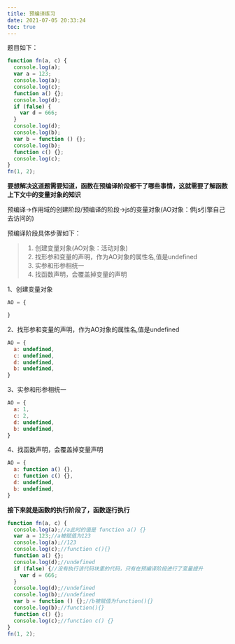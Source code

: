 ```yaml
---
title: 预编译练习
date: 2021-07-05 20:33:24
toc: true
---
```


题目如下：
```js
function fn(a, c) {
  console.log(a);
  var a = 123;
  console.log(a);
  console.log(c);
  function a() {};
  console.log(d);
  if (false) {
    var d = 666;
  }
  console.log(d);
  console.log(b);
  var b = function () {};
  console.log(b);
  function c() {};
  console.log(c);
}
fn(1, 2);
```

**要想解决这道题需要知道，函数在预编译阶段都干了哪些事情，这就需要了解函数上下文中的变量对象的知识**

预编译->作用域的创建阶段/预编译的阶段->js的变量对象(AO对象：供js引擎自己去访问的)

预编译阶段具体步骤如下：
>1. 创建变量对象(AO对象：活动对象)
>2. 找形参和变量的声明，作为AO对象的属性名,值是undefined
>3. 实参和形参相统一
>4. 找函数声明，会覆盖掉变量的声明

1、创建变量对象
```js
AO = {

}
```

2、找形参和变量的声明，作为AO对象的属性名,值是undefined
```js
AO = {
  a: undefined,
  c: undefined,
  d: undefined,
  b: undefined,
}
```

3、实参和形参相统一
```js
AO = {
  a: 1,
  c: 2,
  d: undefined,
  b: undefined,
}
```

4、找函数声明，会覆盖掉变量声明
```js
AO = {
  a: function a() {},
  c: function c() {},
  d: undefined,
  b: undefined,
}
```

**接下来就是函数的执行阶段了，函数逐行执行**
```js
function fn(a, c) {
  console.log(a);//a此时的值是 function a() {}
  var a = 123;//a被赋值为123
  console.log(a);//123
  console.log(c);//function c(){}
  function a() {};
  console.log(d);//undefined
  if (false) {//没有执行该代码块里的代码，只有在预编译阶段进行了变量提升
    var d = 666;
  }
  console.log(d);//undefined
  console.log(b);//undefined
  var b = function () {};//b被赋值为function(){}
  console.log(b);//function(){}
  function c() {};
  console.log(c);//function c() {}
}
fn(1, 2);
```

